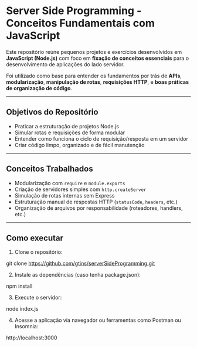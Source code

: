 # Server Side Programming - Conceitos Fundamentais com JavaScript

Este repositório reúne pequenos projetos e exercícios desenvolvidos em **JavaScript (Node.js)** com foco em **fixação de conceitos essenciais** para o desenvolvimento de aplicações do lado servidor.

Foi utilizado como base para entender os fundamentos por trás de **APIs**, **modularização**, **manipulação de rotas**, **requisições HTTP**, e **boas práticas de organização de código**.

---

## Objetivos do Repositório

- Praticar a estruturação de projetos Node.js
- Simular rotas e requisições de forma modular
- Entender como funciona o ciclo de requisição/resposta em um servidor
- Criar código limpo, organizado e de fácil manutenção

---

## Conceitos Trabalhados

- Modularização com `require` e `module.exports`
- Criação de servidores simples com `http.createServer`
- Simulação de rotas internas sem Express
- Estruturação manual de respostas HTTP (`statusCode`, `headers`, etc.)
- Organização de arquivos por responsabilidade (roteadores, handlers, etc.)

---

## Como executar

1. Clone o repositório:

git clone https://github.com/gtins/serverSideProgramming.git

2. Instale as dependências (caso tenha package.json):

npm install

3. Execute o servidor:

node index.js

4. Acesse a aplicação via navegador ou ferramentas como Postman ou Insomnia:

http://localhost:3000
